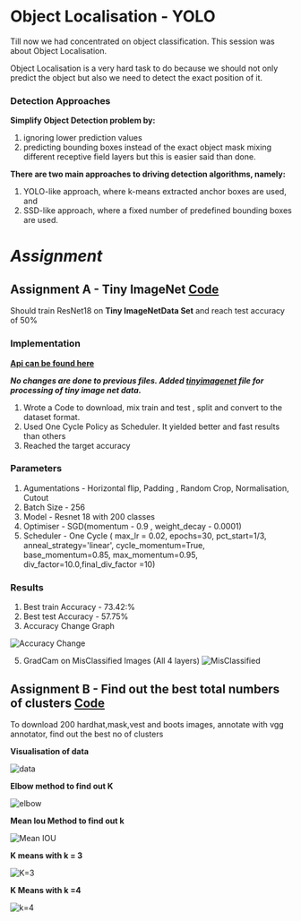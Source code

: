 # Object Localisation - YOLO

Till now we had concentrated on object classification. This session was about Object Localisation.

Object Localisation is a very hard task to do because we should not only predict the object but also we need to detect the exact position of it.

### **Detection Approaches**
**Simplify Object Detection problem by:**

1. ignoring lower prediction values
2. predicting bounding boxes instead of the exact object mask mixing different receptive field layers but this is easier said than done.
 
**There are two main approaches to driving detection algorithms, namely:**

1. YOLO-like approach, where k-means extracted anchor boxes are used, and
2. SSD-like approach, where a fixed number of predefined bounding boxes are used.

# *Assignment*

## **Assignment A - Tiny ImageNet**  [Code](https://github.com/arghya05/EVA-Session-12/blob/main/Session%2012/Session12/S12-AssignmentA/FinalCode.ipynb)


Should train ResNet18  on **Tiny ImageNetData Set** and reach test accuracy of 50%

### **Implementation**
**[Api can be found here](https://github.com/arghya05/EVA-Session-12/tree/main/Session%2012/Session12/S12-AssignmentA/PyTNet)**

***No changes are done to previous files. Added [tinyimagenet](https://github.com/arghya05/EVA-Session-12/blob/main/Session%2012/Session12/S12-AssignmentA/PyTNet/Dataset/tinyimagenet.py) file for processing of tiny image net data.***

1. Wrote a Code to download, mix train and test , split and convert to the dataset format.
2. Used One Cycle Policy as Scheduler. It yielded better and fast results than others
3. Reached the target accuracy

### **Parameters**

1. Agumentations - Horizontal flip, Padding , Random Crop, Normalisation, Cutout
2. Batch Size - 256
3. Model - Resnet 18 with 200 classes
4. Optimiser - SGD(momentum - 0.9 , weight_decay - 0.0001)
5. Scheduler - One Cycle (  max_lr = 0.02, epochs=30,  pct_start=1/3, anneal_strategy='linear', cycle_momentum=True, base_momentum=0.85, max_momentum=0.95, div_factor=10.0,final_div_factor =10)

### **Results**

1. Best train Accuracy - 73.42:%
2. Best test Accuracy - 57.75%
4. Accuracy Change Graph

![Accuracy Change](https://github.com/arghya05/EVA-Session-12/blob/main/Session%2012/Session12/Assets/Accuracy%20Change.png)

5. GradCam on MisClassified Images (All 4 layers)
![MisClassified](https://github.com/arghya05/EVA-Session-12/blob/main/Session%2012/Session12/Assets/misclassified.png)


## **Assignment B - Find out the best total numbers of clusters**  [Code](https://github.com/arghya05/EVA-Session-12/blob/main/Session%2012/Session12/S12-AssignmentB/Clustering%20image%20Bounding%20Boxes.ipynb)
   
 To download 200 hardhat,mask,vest and boots images, annotate with vgg annotator, find out the best no of clusters
 
 **Visualisation of data**
 
 ![data](https://github.com/arghya05/EVA-Session-12/blob/main/Session%2012/Session12/S12-AssignmentB/images/Images/2019-08-tsa-80.png)
 
 **Elbow method to find out K**
 
 ![elbow](https://github.com/arghya05/EVA-Session-12/blob/main/Session%2012/Session12/Assets/elbow.png)
 
 
 **Mean Iou Method to find out k**
 
 ![Mean IOU](https://github.com/arghya05/EVA-Session-12/blob/main/Session%2012/Session12/Assets/IOU.png)
 
 **K means with k = 3**
 
 ![K=3](https://github.com/arghya05/EVA-Session-12/blob/main/Session%2012/Session12/Assets/K%3D3.png)
 
 **K Means with k =4**
 
 ![k=4](https://github.com/arghya05/EVA-Session-12/blob/main/Session%2012/Session12/Assets/k%3D4.png)


